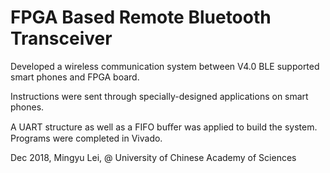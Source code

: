 # FPGA Based Remote Bluetooth Transceiver 

Developed a wireless communication system between V4.0 BLE supported smart phones and FPGA board. 

Instructions were sent through specially-designed applications on smart phones. 

A UART structure as well as a FIFO buﬀer was applied to build the system. Programs were completed in Vivado.


Dec 2018, Mingyu Lei, @ University of Chinese Academy of Sciences
